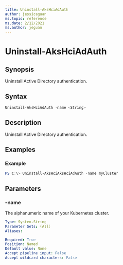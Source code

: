 ```yaml
---
title: Uninstall-AksHciAdAuth
author: jessicaguan
ms.topic: reference
ms.date: 2/12/2021
ms.author: jeguan
---
```


# Uninstall-AksHciAdAuth

## Synopsis
Uninstall Active Directory authentication.

## Syntax

```powershell
Uninstall-AksHciAdAuth -name <String>
```

## Description
Uninstall Active Directory authentication.

## Examples

### Example
```powershell
PS C:\> Uninstall-AksHciAksHciAdAuth -name myCluster
```

## Parameters

### -name
The alphanumeric name of your Kubernetes cluster.

```yaml
Type: System.String
Parameter Sets: (All)
Aliases:

Required: True
Position: Named
Default value: None
Accept pipeline input: False
Accept wildcard characters: False
```
